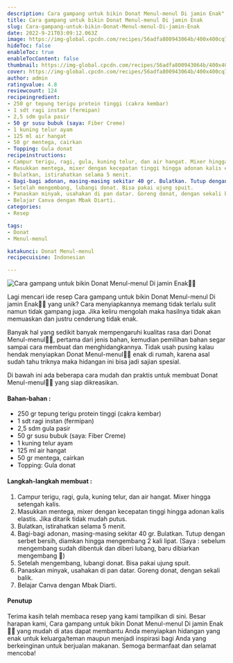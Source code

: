 ```yaml
---
description: Cara gampang untuk bikin Donat Menul-menul Di jamin Enak"
title: Cara gampang untuk bikin Donat Menul-menul Di jamin Enak
slug: Cara-gampang-untuk-bikin-Donat-Menul-menul-Di-jamin-Enak
date: 2022-9-21T03:09:12.063Z
image: https://img-global.cpcdn.com/recipes/56adfa800943064b/400x400cq70/photo.jpg
hideToc: false
enableToc: true
enableTocContent: false
thumbnail: https://img-global.cpcdn.com/recipes/56adfa800943064b/400x400cq70/photo.jpg
cover: https://img-global.cpcdn.com/recipes/56adfa800943064b/400x400cq70/photo.jpg
author: admin
ratingvalue: 4.8
reviewcount: 124
recipeingredient:
- 250 gr tepung terigu protein tinggi (cakra kembar)
- 1 sdt ragi instan (fermipan)
- 2,5 sdm gula pasir
- 50 gr susu bubuk (saya: Fiber Creme)
- 1 kuning telur ayam
- 125 ml air hangat
- 50 gr mentega, cairkan
- Topping: Gula donat
recipeinstructions:
- Campur terigu, ragi, gula, kuning telur, dan air hangat. Mixer hingga setengah kalis.
- Masukkan mentega, mixer dengan kecepatan tinggi hingga adonan kalis elastis. Jika ditarik tidak mudah putus.
- Bulatkan, istirahatkan selama 5 menit.
- Bagi-bagi adonan, masing-masing sekitar 40 gr. Bulatkan. Tutup dengan serbet bersih, diamkan hingga mengembang 2 kali lipat. (Saya : sebelum mengembang sudah dibentuk dan diberi lubang, baru dibiarkan mengembang 🤭)
- Setelah mengembang, lubangi donat. Bisa pakai ujung spuit.
- Panaskan minyak, usahakan di pan datar. Goreng donat, dengan sekali balik.
- Belajar Canva dengan Mbak Diarti.
categories:
- Resep

tags:
- Donat
- Menul-menul

katakunci: Donat Menul-menul
recipecuisine: Indonesian

---
```


![Cara gampang untuk bikin Donat Menul-menul Di jamin Enak👩‍🍳](https://img-global.cpcdn.com/recipes/56adfa800943064b/400x400cq70/photo.jpg)

Lagi mencari ide resep Cara gampang untuk bikin Donat Menul-menul Di jamin Enak👩‍🍳 yang unik? Cara menyiapkannya memang tidak terlalu sulit namun tidak gampang juga. Jika keliru mengolah maka hasilnya tidak akan memuaskan dan justru cenderung tidak enak.

Banyak hal yang sedikit banyak mempengaruhi kualitas rasa dari Donat Menul-menul👩‍🍳, pertama dari jenis bahan, kemudian pemilihan bahan segar sampai cara membuat dan menghidangkannya. Tidak usah pusing kalau hendak menyiapkan Donat Menul-menul👩‍🍳 enak di rumah, karena asal sudah tahu triknya maka hidangan ini bisa jadi sajian spesial.

Di bawah ini ada beberapa cara mudah dan praktis untuk membuat Donat Menul-menul👩‍🍳 yang siap dikreasikan.

<!--inarticleads1-->

#### Bahan-bahan :

- 250 gr tepung terigu protein tinggi (cakra kembar)
- 1 sdt ragi instan (fermipan)
- 2,5 sdm gula pasir
- 50 gr susu bubuk (saya: Fiber Creme)
- 1 kuning telur ayam
- 125 ml air hangat
- 50 gr mentega, cairkan
- Topping: Gula donat

<!--inarticleads2-->

#### Langkah-langkah membuat :

1. Campur terigu, ragi, gula, kuning telur, dan air hangat. Mixer hingga setengah kalis.
1. Masukkan mentega, mixer dengan kecepatan tinggi hingga adonan kalis elastis. Jika ditarik tidak mudah putus.
1. Bulatkan, istirahatkan selama 5 menit.
1. Bagi-bagi adonan, masing-masing sekitar 40 gr. Bulatkan. Tutup dengan serbet bersih, diamkan hingga mengembang 2 kali lipat. (Saya : sebelum mengembang sudah dibentuk dan diberi lubang, baru dibiarkan mengembang 🤭)
1. Setelah mengembang, lubangi donat. Bisa pakai ujung spuit.
1. Panaskan minyak, usahakan di pan datar. Goreng donat, dengan sekali balik.
1. Belajar Canva dengan Mbak Diarti.

#### Penutup

Terima kasih telah membaca resep yang kami tampilkan di sini. Besar harapan kami, Cara gampang untuk bikin Donat Menul-menul Di jamin Enak👩‍🍳 yang mudah di atas dapat membantu Anda menyiapkan hidangan yang enak untuk keluarga/teman maupun menjadi inspirasi bagi Anda yang berkeinginan untuk berjualan makanan. Semoga bermanfaat dan selamat mencoba!